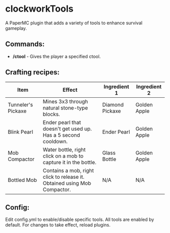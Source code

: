 # clockworkTools
A PaperMC plugin that adds a variety of tools to enhance survival gameplay.  

## Commands:
* **/ctool** - Gives the player a specified ctool.

## Crafting recipes:
| Item               | Effect                                                         | Ingredient 1    | Ingredient 2 |
| ------------------ | -------------------------------------------------------------- | --------------- | ------------ |
| Tunneler's Pickaxe | Mines 3x3 through natural stone-type blocks.                   | Diamond Pickaxe | Golden Apple |
| Blink Pearl        | Ender pearl that doesn't get used up. Has a 5 second cooldown. | Ender Pearl     | Golden Apple |
| Mob Compactor      | Water bottle, right click on a mob to capture it in the bottle.| Glass Bottle    | Golden Apple |
| Bottled Mob        | Contains a mob, right click to release it. Obtained using Mob Compactor.| N/A     | N/A |

## Config:
Edit config.yml to enable/disable specific tools. All tools are enabled by default. For changes to take effect, reload plugins.
